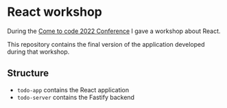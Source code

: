 # React workshop

During the [Come to code 2022 Conference](https://www.cometocode.it) I gave a workshop about React.

This repository contains the final version of the application developed during that workshop.

## Structure

- `todo-app` contains the React application
- `todo-server` contains the Fastify backend
